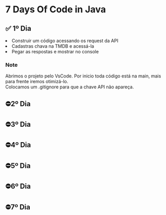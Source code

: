 ﻿# 7 Days Of Code in Java
<h2> ✅ 1º Dia</h2>
<li>Construir um código acessando os request da API</li>
<li>Cadastras chava na TMDB e acessá-la</li>
<li>Pegar as respostas e mostrar no console</li>
<h3>Note</h3>
Abrimos o projeto pelo VsCode. Por inicio toda código está na main, mais para frente iremos otimizá-lo.</br>
Colocamos um .gitignore para que a chave API não apareça.

<h2>⛔2º Dia</h2>
<h2>⛔3º Dia</h2>
<h2>⛔4º Dia</h2>
<h2>⛔5º Dia</h2>
<h2>⛔6º Dia</h2>
<h2>⛔7º Dia</h2>
